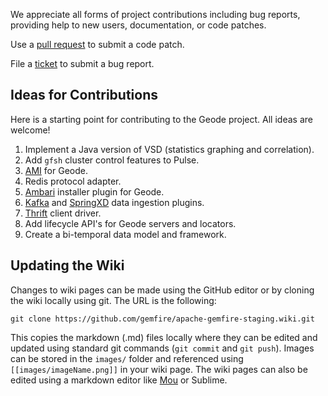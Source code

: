 We appreciate all forms of project contributions including bug reports, providing help to new users, documentation, or code patches.

Use a [pull request](https://help.github.com/articles/using-pull-requests/) to submit a code patch.

File a [ticket](https://github.com/gemfire/apache-gemfire-staging/issues/new) to submit a bug report.

## Ideas for Contributions

Here is a starting point for contributing to the Geode project.  All ideas are welcome!

1. Implement a Java version of VSD (statistics graphing and correlation).
1. Add `gfsh` cluster control features to Pulse.
1. [AMI](http://docs.aws.amazon.com/AWSEC2/latest/UserGuide/AMIs.html) for Geode.
1. Redis protocol adapter.
1. [Ambari](https://ambari.apache.org) installer plugin for Geode.
1. [Kafka](http://kafka.apache.org) and [SpringXD](http://projects.spring.io/spring-xd/) data ingestion plugins.
1. [Thrift](https://thrift.apache.org) client driver.
1. Add lifecycle API's for Geode servers and locators.
1. Create a bi-temporal data model and framework.

## Updating the Wiki

Changes to wiki pages can be made using the GitHub editor or by cloning the wiki locally using git.  The URL is the following:

    git clone https://github.com/gemfire/apache-gemfire-staging.wiki.git

This copies the markdown (.md) files locally where they can be edited and updated using standard git commands (`git commit` and `git push`).  Images can be stored in the `images/` folder and referenced using `[[images/imageName.png]]` in your wiki page.  The wiki pages can also be edited using a markdown editor like [Mou](http://25.io/mou/) or Sublime.